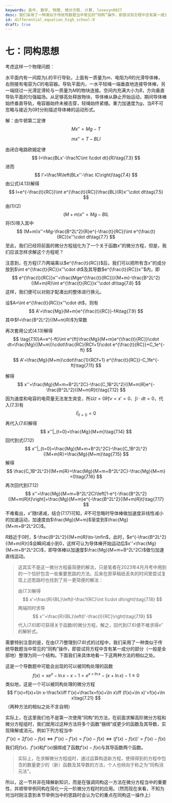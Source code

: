 ```yaml
---
keywords: 高中, 数学, 物理, 微分方程, 计算, lovexyn0827
desc: 我们采用了一种类似于传统导数题当中常见的“同构”操作，即尝试将方程中含有某一成分的部分（一般是全部地）整理为同一个结构。下面我们来具体地看一下这两种方法的相似之处。
id: differential_equation_high_school:9
draft: true
---
```


# 七：同构思想

考虑这样一个物理问题：

水平面内有一间距为$L$的平行导轨，上面有一质量为$m$、电阻为$R$的光滑导体棒，右侧接有电容为$C$的电容器。导轨平面内，一水平轻绳一端垂直地连接导体棒，另一端绕过一光滑定滑轮与一质量为$M$的物块连接。空间内充满大小为$B$，方向垂直导轨平面的匀强磁场。从足够高处释放物块，导体棒从静止开始运动，期间导体棒始终垂直导轨，电容器始终未被击穿，轻绳始终紧绷。重力加速度为$g$，当$R$不可忽略与接近为0时分别描述导体棒的运动形式。

解：由牛顿第二定律
$$
Mx''=Mg-T\tag{7.1}
$$

$$
mx''=T-BLI\tag{7.2}
$$

由闭合电路欧姆定律
$$
I=\frac{BLx'-\frac1C\int I\cdot dt}{R}\tag{7.3}
$$
进而
$$
I'=\frac1R\left(BLx''-\frac IC\right)\tag{7.4}
$$
由公式(4.13)解得
$$
I=e^{-\frac{t}{RC}}\int e^{\frac{t}{RC}}\frac{BL}{R}x''\cdot dt\tag{7.5}
$$
由(1)(2)
$$
(M+m)x''=Mg-BIL\tag{7.6}
$$
将(5)带入其中
$$
(M+m)x''=Mg-\frac{B^2L^2}{R}e^{-\frac{t}{RC}}\int e^{\frac{t}{RC}}x''\cdot dt\tag{7.7}
$$
至此，我们已经将前面的微分方程组化为了一个关于函数$x''$的微分方程，但是，我们应该怎样求解这个方程呢？

注意到，在方程(7.7)两端乘以$e^{\frac{t}{RC}}$后，我们可以把所有含$x''$的成分放到$\int e^{\frac{t}{RC}}x''\cdot dt$及其导数$e^{\frac{t}{RC}}x''$内，即
$$
e^{\frac{t}{RC}}x''=\frac{Mge^{\frac{t}{RC}}}{M+m}-\frac{B^2L^2}{(M+m)R}\int e^{\frac{t}{RC}}x''\cdot dt\tag{7.8}
$$
这样，我们便可以对刚才配凑出的整体进行换元。

设$A=\int e^{\frac{t}{RC}}x''\cdot dt$，则有
$$
A'=\frac{Mg}{M+m}e^{\frac{t}{RC}}-fA\tag{7.9}
$$
其中$f=\frac{B^2L^2}{(M+m)R}$为常数

再次套用公式(4.13)解得
$$
\tag{7.10}A=e^{-ft}\int e^{ft}\frac{Mg}{M+m}e^{\frac{t}{RC}}\cdot dt=\frac{Mg}{(M+m)}\cdot\frac{RC}{RCf+1}\cdot e^{\frac{t}{RC}}+C_1e^{-ft}
$$

$$
A'=\frac{Mg}{M+m}\cdot\frac{1}{RCf+1} e^{\frac{t}{RC}}-C_1fe^{-ft}\tag{7.11}
$$

解得
$$
x''=\frac{Mg}{M+m+B^2L^2C}-\frac{C_1B^2L^2}{(M+m)R}e^{-\frac{B^2L^2}{(M+m)R}t}\tag{7.12}
$$
因为速度和电容的电荷量无法发生突变，所以$t=0$时$v=x'=0$、$\int i \cdot dt=0$，代入(7.3)有
$$
I|_{t=0}=0\tag{7.13}
$$
再代入(7.6)解得
$$
x''|_{t=0}=\frac{Mg}{M+m}\tag{7.14}
$$
回代到式(7.12)
$$
x''|_{t=0}=\frac{Mg}{M+m+B^2L^2C}-\frac{C_1B^2L^2}{(M+m)R}=\frac{Mg}{M+m}\tag{7.15}
$$
解得
$$
\frac{C_1B^2L^2}{(M+m)R}=\frac{Mg}{M+m+B^2L^2C}-\frac{Mg}{M+m}<0\tag{7.16}
$$
再次回代到(7.12)
$$
x''=\frac{Mg}{M+m+B^2L^2C}\left[1-e^{-\frac{B^2L^2}{(M+m)R}t}\right]+\frac{Mg}{M+m}e^{-\frac{B^2L^2}{(M+m)R}t}\tag{7.17}
$$
不难看出，$x''$随$t$递减，结合(7.17)可知，$R$不可忽略时导体棒做加速度非线性减小的加速运动，加速度由$\frac{Mg}{M+m}$渐变到$\frac{Mg}{M+m+B^2L^2C}$。

$R$趋近于0时，$-\frac{B^2L^2}{(M+m)R}\to-\infin$，此时，$e^{-\frac{B^2L^2}{(M+m)R}t}$会瞬间减小到0，这样可认为导体棒开始运动后$x''=\frac{Mg}{M+m+B^2L^2C}$，即导体棒以加速度$\frac{Mg}{M+m+B^2L^2C}$做匀加速直线运动。

>这其实不是这一微分方程最简便的解法，只是笔者在2023年4月月考中用到的一个恰好包含一些重要思路的方法。后来在原草稿纸丢失的时间里尝试复现上述思路时也找到了另一更简便的解法：
>
>由(7.3)解得
>$$
>x'=\frac{R}{BL}\left(I-\frac1{RC}\int I\cdot dt\right)\tag{7.18}
>$$
>两端同时求导
>$$
>x''=\frac{R}{BL}\left(I'-\frac{I}{RC}\right)\tag{7.19}
>$$
>代入(7.6)即可获得关于函数$I$的微分方程，解之，回代到(7.6)便不难求得$x''$的解析式。

需要特别注意的是，在由(7.7)整理到(7.8)式的过程中，我们采用了一种类似于传统导数题当中常见的“同构”操作，即尝试将方程中含有某一成分的部分（一般是全部地）整理为同一个结构。下面我们来具体地看一下这两种方法的相似之处。

这是一个导数题中可能会出现的可以被同构处理的函数
$$
f(x)=xe^x-\ln x-x-1=e^{x+\ln x}-(x+\ln x)-1\ge0\tag{7.20}
$$
类似地，这是一个可以被同构处理的微分方程
$$
f'(x)=f(x)+\ln x-\frac1x\iff f'(x)+\frac1x=f(x)+\ln x\iff (f(x)+\ln x)'=f(x)+\ln x\tag{7.21}
$$
（两种方法的相似之处不言自明）

实际上，在这里我们也不是第一次使用“同构”的方法，在前面求解高阶微分方程和微分方程组时，我们就用过这种方法将多个函数“捆绑”成更少的函数及其导数，实现降解或消元。例如下列方程当中
$$
f''(x)=2f'(x)-f(x)\iff f''(x)-f'(x)=f'(x)-f(x)\iff (f'(x)-f(x))'=f'(x)-f(x)\tag{7.22}
$$
我们将$f(x)$、$f'(x)$和$f''(x)$捆绑成了函数$f'(x)-f(x)$与其导函数两个函数。

>  实际上，在求解微分方程组时，通过运算构造新方程，使得得到的方程中包含的数量更少的（新）函数及其导数的方法，个人也倾向于称之为“同构消元法”。

所以，这一节并非在降解新知识，而是在强调同构这一方法在微分方程当中的重要性，并顺带举例同构在简化一元一阶微分方程时的应用。（然而现在来看，不知为何当时刚注意到本节举例当中的思路时会认为它的重点在同构这一操作上）